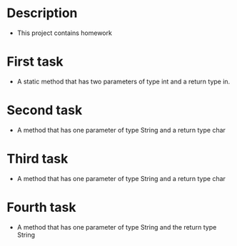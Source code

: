 # Description

* This project contains homework

# First task
* A static method that has two parameters of type int and a return type in.

# Second task
* A method that has one parameter of type String and a return type char

# Third task
* A method that has one parameter of type String and a return type char

# Fourth task
* A method that has one parameter of type String and the return type String
